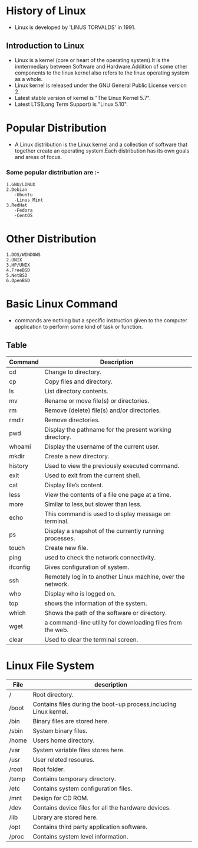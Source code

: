 # **History of Linux**
  * Linux is developed by 'LINUS TORVALDS' in 1991.
## **Introduction to Linux**

  * Linux is a kernel (core or heart of the operating system).It is the inntermediary between Software and Hardware.Addition of some other components to the linux kernel also refers to the linux operating system as a whole.
  * Linux kernel is released under the GNU General Public License version 2.
  * Latest stable version of kernel is "The Linux Kernel 5.7".
  * Latest LTS(Long Term Support) is "Linux 5.10".

# **Popular Distribution**
  * A Linux distribution is the Linux kernel and a collection of software that together create an operating system.Each distribution has its own goals and areas of focus.
   ### **Some popular distribution are :-**
    1.GNU/LINUX
    2.Debian
       -Ubuntu
       -Linus Mint
    3.RedHat
       -Fedora
       -CentOS
# **Other Distribution**
    1.DOS/WINDOWS
    2.UNIX
    3.HP/UNIX
    4.FreeBSD
    5.NetBSD
    6.OpenBSD

# **Basic Linux Command**
  * commands are nothing but a specific  instruction given to the computer application to perform some kind of task or function.

  ## Table

   |Command | Description|
   |--------|------------|
   |cd| Change to directory.|
   |cp|Copy files and directory.|
   |ls|List directory contents.|
   |mv|Rename or move file(s) or directories.|
   |rm|Remove (delete) file(s) and/or directories.|
   |rmdir|Remove directories.|
   |pwd|Display the pathname for the present working  directory.|
   |whoami|Display the username of the current user.|
   |mkdir|Create a new directory.|
   |history|Used to view the previously executed command.| 
   |exit|Used to exit from the current shell.|
   |cat|Display file’s content.|
   |less|View the contents of a file one page at a time.|
   |more|Similar to less,but slower than less.|
   |echo|This command is used to display message on terminal.|
   |ps|Display a snapshot of the currently running processes.|
   |touch|Create new file.|
   |ping|used to check the network connectivity.|
   |ifconfig|Gives configuration of system.|
   |ssh|Remotely log in to another Linux machine, over the network.|
   |who|Display who is logged on.|
   |top|shows the  information of the system.|
   |which|Shows the path of the software or directory.|
   |wget| a command-line utility for downloading files from the web.|
   |clear| Used to clear the terminal screen.|


# **Linux File System**
|File|description|
|---|-----------|
|/|Root directory.|
|/boot|Contains files during the boot-up process,including Linux kernel.|
|/bin|Binary files are stored here.|
|/sbin|System binary files.|
|/home|Users home directory.| 
|/var |System variable  files stores here.|
|/usr|User releted resoures.|
|/root|Root folder.|
|/temp|Contains temporary directory.|
|/etc|Contains system configuration files.|
|/mnt|Design for CD ROM.|
|/dev|Contains  device files for all the hardware devices.|
|/lib|Library are stored here.|
|/opt|Contains third party application software.|
|/proc|Contains system level information.|
